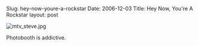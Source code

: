 Slug: hey-now-youre-a-rockstar
Date: 2006-12-03
Title: Hey Now, You're A Rockstar
layout: post

<img alt="mtv_steve.jpg" class="at-xid-6a010534988cd3970b0120a5b36404970c" id="image2429" src="http://steveivy.typepad.com/.a/6a010534988cd3970b0120a5b36404970c-pi" />

Photobooth is addictive.
